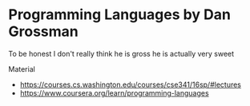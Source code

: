 # Programming Languages by Dan Grossman

To be honest I don't really think he is gross he is actually very sweet

Material 

- https://courses.cs.washington.edu/courses/cse341/16sp/#lectures 
- https://www.coursera.org/learn/programming-languages
